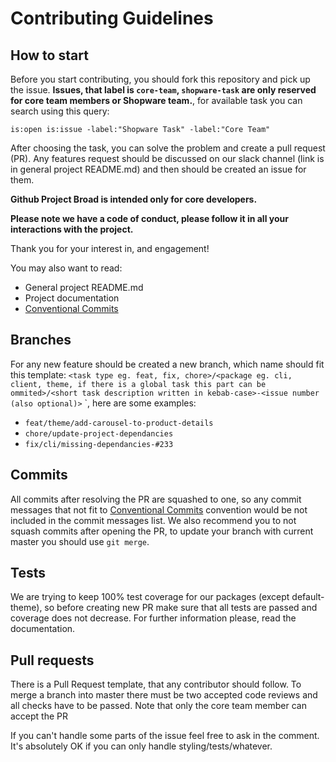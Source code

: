 # Contributing Guidelines

## How to start

Before you start contributing, you should fork this repository and pick up the issue. **Issues, that label is `core-team`, `shopware-task` are only reserved for core team members or Shopware team.**, for available task you can search using this query:

``` 
is:open is:issue -label:"Shopware Task" -label:"Core Team" 
```

After choosing the task, you can solve the problem and create a pull request (PR). Any features request should be discussed on our slack channel (link is in general project README.md) and then should be created an issue for them.

**Github Project Broad is intended only for core developers.**

**Please note we have a code of conduct, please follow it in all your interactions with the project.** 

Thank you for your interest in, and engagement!

You may also want to read:

- General project README.md
- Project documentation
-  [Conventional Commits](https://www.conventionalcommits.org/en/v1.0.0/)

## Branches

For any new feature should be created a new branch, which name should fit this template: `<task type eg. feat, fix, chore>/<package eg. cli, client, theme, if there is a global task this part can be ommited>/<short task description written in kebab-case>-<issue number (also optional)>` `, here are some examples:

- `feat/theme/add-carousel-to-product-details`
- `chore/update-project-dependancies`
- `fix/cli/missing-dependancies-#233`

## Commits

All commits after resolving the PR are squashed to one, so any commit messages that not fit to [Conventional Commits](https://www.conventionalcommits.org/en/v1.0.0/) convention would be not included in the commit messages list. We also recommend you to not squash commits after opening the PR, to update your branch with current master you should use `git merge`.

## Tests

We are trying to keep 100% test coverage for our packages (except default-theme), so before creating new PR make sure that all tests are passed and coverage does not decrease. For further information please, read the documentation.

## Pull requests

There is a Pull Request template, that any contributor should follow. To merge a branch into master there must be two accepted code reviews and all checks have to be passed. Note that only the core team member can accept the PR

If you can't handle some parts of the issue feel free to ask in the comment. It's absolutely OK if you can only handle styling/tests/whatever. 
